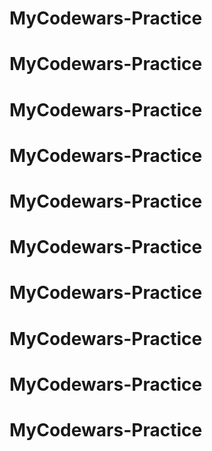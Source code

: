 # MyCodewars-Practice
# MyCodewars-Practice
# MyCodewars-Practice
# MyCodewars-Practice
# MyCodewars-Practice
# MyCodewars-Practice
# MyCodewars-Practice
# MyCodewars-Practice
# MyCodewars-Practice
# MyCodewars-Practice
